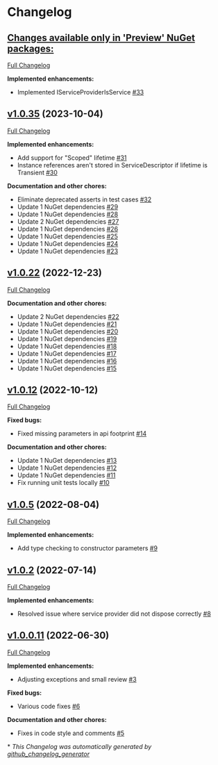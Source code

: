 # Changelog

## [**Changes available only in 'Preview' NuGet packages:**](https://github.com/nanoframework/nanoFramework.DependencyInjection/tree/HEAD)

[Full Changelog](https://github.com/nanoframework/nanoFramework.DependencyInjection/compare/v1.0.35...HEAD)

**Implemented enhancements:**

- Implemented IServiceProviderIsService  [\#33](https://github.com/nanoframework/nanoFramework.DependencyInjection/pull/33)

## [v1.0.35](https://github.com/nanoframework/nanoFramework.DependencyInjection/tree/v1.0.35) (2023-10-04)

[Full Changelog](https://github.com/nanoframework/nanoFramework.DependencyInjection/compare/v1.0.22...v1.0.35)

**Implemented enhancements:**

- Add support for "Scoped" lifetime [\#31](https://github.com/nanoframework/nanoFramework.DependencyInjection/pull/31)
- Instance references aren't stored in ServiceDescriptor if lifetime is Transient [\#30](https://github.com/nanoframework/nanoFramework.DependencyInjection/pull/30)

**Documentation and other chores:**

- Eliminate deprecated asserts in test cases [\#32](https://github.com/nanoframework/nanoFramework.DependencyInjection/pull/32)
- Update 1 NuGet dependencies [\#29](https://github.com/nanoframework/nanoFramework.DependencyInjection/pull/29)
- Update 1 NuGet dependencies [\#28](https://github.com/nanoframework/nanoFramework.DependencyInjection/pull/28)
- Update 2 NuGet dependencies [\#27](https://github.com/nanoframework/nanoFramework.DependencyInjection/pull/27)
- Update 1 NuGet dependencies [\#26](https://github.com/nanoframework/nanoFramework.DependencyInjection/pull/26)
- Update 1 NuGet dependencies [\#25](https://github.com/nanoframework/nanoFramework.DependencyInjection/pull/25)
- Update 1 NuGet dependencies [\#24](https://github.com/nanoframework/nanoFramework.DependencyInjection/pull/24)
- Update 1 NuGet dependencies [\#23](https://github.com/nanoframework/nanoFramework.DependencyInjection/pull/23)

## [v1.0.22](https://github.com/nanoframework/nanoFramework.DependencyInjection/tree/v1.0.22) (2022-12-23)

[Full Changelog](https://github.com/nanoframework/nanoFramework.DependencyInjection/compare/v1.0.12...v1.0.22)

**Documentation and other chores:**

- Update 2 NuGet dependencies [\#22](https://github.com/nanoframework/nanoFramework.DependencyInjection/pull/22)
- Update 1 NuGet dependencies [\#21](https://github.com/nanoframework/nanoFramework.DependencyInjection/pull/21)
- Update 1 NuGet dependencies [\#20](https://github.com/nanoframework/nanoFramework.DependencyInjection/pull/20)
- Update 1 NuGet dependencies [\#19](https://github.com/nanoframework/nanoFramework.DependencyInjection/pull/19)
- Update 1 NuGet dependencies [\#18](https://github.com/nanoframework/nanoFramework.DependencyInjection/pull/18)
- Update 1 NuGet dependencies [\#17](https://github.com/nanoframework/nanoFramework.DependencyInjection/pull/17)
- Update 1 NuGet dependencies [\#16](https://github.com/nanoframework/nanoFramework.DependencyInjection/pull/16)
- Update 1 NuGet dependencies [\#15](https://github.com/nanoframework/nanoFramework.DependencyInjection/pull/15)

## [v1.0.12](https://github.com/nanoframework/nanoFramework.DependencyInjection/tree/v1.0.12) (2022-10-12)

[Full Changelog](https://github.com/nanoframework/nanoFramework.DependencyInjection/compare/v1.0.5...v1.0.12)

**Fixed bugs:**

- Fixed missing parameters in api footprint [\#14](https://github.com/nanoframework/nanoFramework.DependencyInjection/pull/14)

**Documentation and other chores:**

- Update 1 NuGet dependencies [\#13](https://github.com/nanoframework/nanoFramework.DependencyInjection/pull/13)
- Update 1 NuGet dependencies [\#12](https://github.com/nanoframework/nanoFramework.DependencyInjection/pull/12)
- Update 1 NuGet dependencies [\#11](https://github.com/nanoframework/nanoFramework.DependencyInjection/pull/11)
- Fix running unit tests locally [\#10](https://github.com/nanoframework/nanoFramework.DependencyInjection/pull/10)

## [v1.0.5](https://github.com/nanoframework/nanoFramework.DependencyInjection/tree/v1.0.5) (2022-08-04)

[Full Changelog](https://github.com/nanoframework/nanoFramework.DependencyInjection/compare/v1.0.2...v1.0.5)

**Implemented enhancements:**

- Add type checking to constructor parameters [\#9](https://github.com/nanoframework/nanoFramework.DependencyInjection/pull/9)

## [v1.0.2](https://github.com/nanoframework/nanoFramework.DependencyInjection/tree/v1.0.2) (2022-07-14)

[Full Changelog](https://github.com/nanoframework/nanoFramework.DependencyInjection/compare/v1.0.0.11...v1.0.2)

**Implemented enhancements:**

- Resolved issue where service provider did not dispose correctly [\#8](https://github.com/nanoframework/nanoFramework.DependencyInjection/pull/8)

## [v1.0.0.11](https://github.com/nanoframework/nanoFramework.DependencyInjection/tree/v1.0.0.11) (2022-06-30)

[Full Changelog](https://github.com/nanoframework/nanoFramework.DependencyInjection/compare/cd621ea3e1b6198ac9c4fdb42ef082d60ae3d4e1...v1.0.0.11)

**Implemented enhancements:**

- Adjusting exceptions and small review [\#3](https://github.com/nanoframework/nanoFramework.DependencyInjection/pull/3)

**Fixed bugs:**

- Various code fixes [\#6](https://github.com/nanoframework/nanoFramework.DependencyInjection/pull/6)

**Documentation and other chores:**

- Fixes in code style and comments [\#5](https://github.com/nanoframework/nanoFramework.DependencyInjection/pull/5)



\* *This Changelog was automatically generated by [github_changelog_generator](https://github.com/github-changelog-generator/github-changelog-generator)*
